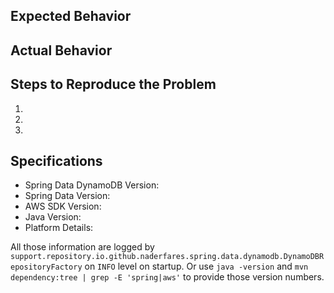 ## Expected Behavior


## Actual Behavior


## Steps to Reproduce the Problem

  1.
  1.
  1.

## Specifications
  
  - Spring Data DynamoDB Version: 
  - Spring Data Version:
  - AWS SDK Version:
  - Java Version: 
  - Platform Details: 

All those information are logged by `support.repository.io.github.naderfares.spring.data.dynamodb.DynamoDBRepositoryFactory` on `INFO` level on startup.
Or use `java -version` and `mvn dependency:tree | grep -E 'spring|aws'` to provide those version numbers.

